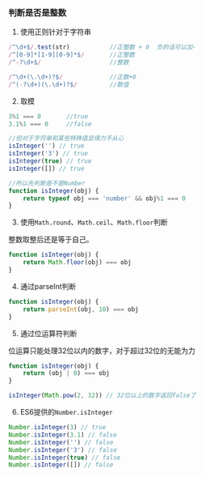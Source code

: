 ### 判断是否是整数

1. 使用正则针对于字符串

```js
/^\d+$/.test(str)			//正整数 + 0  负的话可以加-
/^[0-9]*[1-9][0-9]*$/		//正整数
/^-?\d+$/					//整数

/^\d+(\.\d+)?$/				//正数+0
/^(-?\d+)(\.\d+)?$/			//数值
```

2. 取模

```js
3%1 === 0 		//true
3.1%1 === 0		//false

//但对于字符串和某些特殊值显得力不从心
isInteger('') // true
isInteger('3') // true
isInteger(true) // true
isInteger([]) // true

//所以先判断是不是Number
function isInteger(obj) {
    return typeof obj === 'number' && obj%1 === 0
}
```

3. 使用`Math.round`、`Math.ceil`、`Math.floor`判断

整数取整后还是等于自己。

```js
function isInteger(obj) {
    return Math.floor(obj) === obj
}
```

4. 通过parseInt判断

```js
function isInteger(obj) {
    return parseInt(obj, 10) === obj
}
```

5. 通过位运算符判断

位运算只能处理32位以内的数字，对于超过32位的无能为力

```js
function isInteger(obj) {
    return (obj | 0) === obj
}

isInteger(Math.pow(2, 32)) // 32位以上的数字返回false了
```

6. ES6提供的`Number.isInteger`

```js
Number.isInteger(3) // true
Number.isInteger(3.1) // false
Number.isInteger('') // false
Number.isInteger('3') // false
Number.isInteger(true) // false
Number.isInteger([]) // false
```

